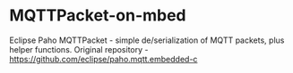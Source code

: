 # MQTTPacket-on-mbed

Eclipse Paho MQTTPacket - simple de/serialization of MQTT packets, plus helper functions.
Original repository - https://github.com/eclipse/paho.mqtt.embedded-c
